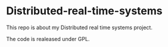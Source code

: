 # Distributed-real-time-systems

This repo is about my Distributed real time systems project.

The code is realeased under  GPL.
